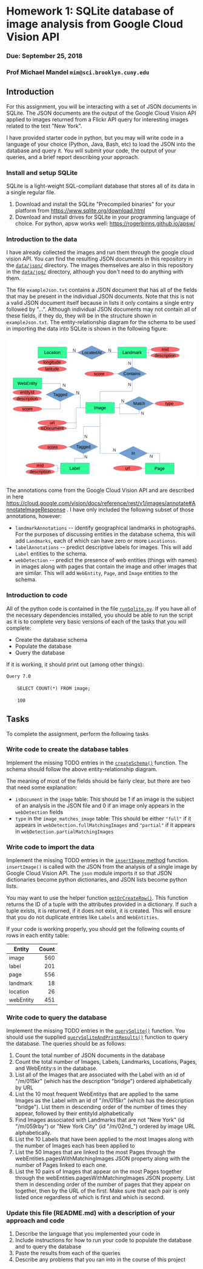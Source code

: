 # Homework 1: SQLite database of image analysis from Google Cloud Vision API
### Due: September 25, 2018
### Prof Michael Mandel `mim@sci.brooklyn.cuny.edu`

## Introduction

For this assignment, you will be interacting with a set of JSON documents in 
SQLite. The JSON documents are the output of the Google Cloud Vision API applied 
to images returned from a Flickr API query for interesting images related
to the text "New York".

I have provided starter code in python, but you may will write code in a language
of your choice (Python, Java, Bash, etc) to load the JSON into the database
and query it. You will submit your code, the output of your queries, and a brief
report describing your approach.

### Install and setup SQLite

SQLite is a light-weight SQL-compliant database that stores all of its data in a
single regular file.

1. Download and install the SQLite "Precompiled binaries" for your platform
   from https://www.sqlite.org/download.html
1. Download and install drives for SQLite in your programming language of
   choice. For python, apsw works well: https://rogerbinns.github.io/apsw/
   
### Introduction to the data

I have already collected the images and run them through the google cloud vision API.  You can find the resulting JSON documents in this repository in the [`data/json/`](https://github.com/cisc7610/homework1/blob/master/data/json/) directory.  The images themselves are also in this repository in the [`data/jpg/`](https://github.com/cisc7610/homework1/blob/master/data/jpg/) directory, although you don't need to do anything with them.

The file `exampleJson.txt` contains
a JSON document that has all of the fields that may be present in the
individual JSON documents. Note that this is not a valid JSON document
itself because in lists it only contains a single entry followed by "...". 
Although individual JSON documents may not contain all of these fields, if
they do, they will be in the structure shown in `exampleJson.txt`. The
entity-relationship diagram for the schema to be used in importing the 
data into SQLite is shown in the following figure:

![Entity-relationship diagram of JSON data](sql.png)

The annotations come from the Google Cloud Vision API and are described in
here https://cloud.google.com/vision/docs/reference/rest/v1/images/annotate#AnnotateImageResponse .
I have only included the following subset of those annotations, however:

 * `landmarkAnnotations` -- identify geographical landmarks in photographs. 
   For the purposes of discussing entities in the database
   schema, this will add `Landmarks`, each of which can have zero or more
   `Locationss`.
 * `labelAnnotations` -- predict descriptive labels for images. This will
   add `Label` entities to the schema.
 * `webDetection` -- predict the presence of web entities (things with
   names) in images along with pages that contain the image and other
   images that are similar. This will add `WebEntity`, `Page`, and `Image`
   entities to the schema.
   
### Introduction to code   

All of the python code is contained in the file [`runSqlite.py`](https://github.com/cisc7610/homework1/blob/master/runSqlite.py).
If you have all of the necessary dependencies installed, you should be able to run the script as it is to 
complete very basic versions of each of the tasks that you will complete: 
 * Create the database schema
 * Populate the database
 * Query the database

If it is working, it should print out (among other things):
```
Query 7.0

    SELECT COUNT(*) FROM image;
    
    100
```


## Tasks

To complete the assignment, perform the following tasks

### Write code to create the database tables

Implement the missing TODO entries in the [`createSchema()`](https://github.com/cisc7610/homework1/blob/master/runSqlite.py#L21)
function.  The schema should follow the above entity-relationship diagram.

The meaning of most of the fields should be fairly clear, but there are two that need some explanation:
 * `isDocument` in the `image` table: This should be 1 if an image is the subject of an analysis 
    in the JSON file and 0 if an image only appears in the `webDetection` fields
 * `type` in the `image_matches_image` table: This should be either `"full"` if it appears in 
   `webDetection.fullMatchingImages` and `"partial"` if it appears in `webDetection.partialMatchingImages`


### Write code to import the data

Implement the missing TODO entries in the [`insertImage` method](https://github.com/cisc7610/homework1/blob/master/runSqlite.py#L53)
function.  `insertImage()` is called with the JSON from the analysis of a single image by Google Cloud Vision API.
The `json` module imports it so that JSON dictionaries become python dictionaries, and JSON lists become python lists.

You may want to use the helper function [`getOrCreateRow()`](https://github.com/cisc7610/homework1/blob/master/runSqlite.py#L74).
This function returns the ID of a tuple with the attributes provided in a dictionary.  If such a tuple exists, it is returned,
if it does not exist, it is created.  This will ensure that you do not duplicate entries like `Labels` and `WebEntities`.

If your code is working properly, you should get the following counts of rows in each entity table:

| Entity | Count |
| ------ | -----:|
| image | 560 |
| label | 201 |
| page | 556 |
| landmark | 18 |
| location | 26 |
| webEntity | 451 |




### Write code to query the database

Implement the missing TODO entries in the [`querySqlite()`](https://github.com/cisc7610/homework1/blob/master/runSqlite.py#L104) function.
You should use the supplied [`querySqliteAndPrintResults()`](https://github.com/cisc7610/homework1/blob/master/runSqlite.py#L173) function
to query the database.  The queries should be as follows:
 1. Count the total number of JSON documents in the database
 2. Count the total number of Images, Labels, Landmarks,
    Locations, Pages, and WebEntity:s in the database.
 3. List all of the Images that are associated with the
    Label with an id of "/m/015kr" (which has the description
    "bridge") ordered alphabetically by URL
 4. List the 10 most frequent WebEntitys that are applied
    to the same Images as the Label with an id of "/m/015kr" (which
    has the description "bridge"). List them in descending order of the number of times
    they appear, followed by their entityId alphabetically
 5. Find Images associated with Landmarks that are not
    "New York" (id "/m/059rby") or "New York City" (id "/m/02nd_")
    ordered by image URL alphabetically.
 6. List the 10 Labels that have been applied to the most
    Images along with the number of Images each has been applied to
 7. List the 50 Images that are linked to the most Pages
    through the webEntities.pagesWithMatchingImages JSON property
    along with the number of Pages linked to each one.
 8. List the 10 pairs of Images that appear on the most
    Pages together through the webEntities.pagesWithMatchingImages
    JSON property. List them in descending order of the number of pages that they
    appear on together, then by the URL of the first. Make sure that
    each pair is only listed once regardless of which is first and
    which is second.
    

### Update this file (README.md) with a description of your approach and code

 1. Describe the language that you implemented your code in
 2. Include instructions for how to run your code to populate the database
    and to query the database
 3. Paste the results from each of the queries
 4. Describe any problems that you ran into in the course of this project
